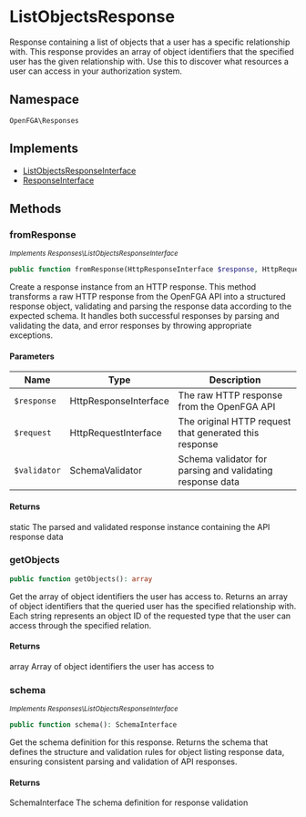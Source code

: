 # ListObjectsResponse

Response containing a list of objects that a user has a specific relationship with. This response provides an array of object identifiers that the specified user has the given relationship with. Use this to discover what resources a user can access in your authorization system.

## Namespace
`OpenFGA\Responses`

## Implements
* [ListObjectsResponseInterface](ListObjectsResponseInterface.md)
* [ResponseInterface](ResponseInterface.md)



## Methods
### fromResponse

*<small>Implements Responses\ListObjectsResponseInterface</small>*  

```php
public function fromResponse(HttpResponseInterface $response, HttpRequestInterface $request, SchemaValidator $validator): static
```

Create a response instance from an HTTP response. This method transforms a raw HTTP response from the OpenFGA API into a structured response object, validating and parsing the response data according to the expected schema. It handles both successful responses by parsing and validating the data, and error responses by throwing appropriate exceptions.

#### Parameters
| Name | Type | Description |
|------|------|-------------|
| `$response` | HttpResponseInterface | The raw HTTP response from the OpenFGA API |
| `$request` | HttpRequestInterface | The original HTTP request that generated this response |
| `$validator` | SchemaValidator | Schema validator for parsing and validating response data |

#### Returns
static
 The parsed and validated response instance containing the API response data

### getObjects


```php
public function getObjects(): array
```

Get the array of object identifiers the user has access to. Returns an array of object identifiers that the queried user has the specified relationship with. Each string represents an object ID of the requested type that the user can access through the specified relation.


#### Returns
array
 Array of object identifiers the user has access to

### schema

*<small>Implements Responses\ListObjectsResponseInterface</small>*  

```php
public function schema(): SchemaInterface
```

Get the schema definition for this response. Returns the schema that defines the structure and validation rules for object listing response data, ensuring consistent parsing and validation of API responses.


#### Returns
SchemaInterface
 The schema definition for response validation

